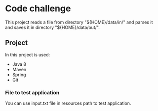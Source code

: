 # Code challenge

This project reads a file from directory "${HOME}/data/in/" and parses it and saves it in directory "${HOME}/data/out/".

## Project

In this project is used: 
- Java 8
- Maven
- Spring
- Git

### File to test application

You can use input.txt file in resources path to test application.